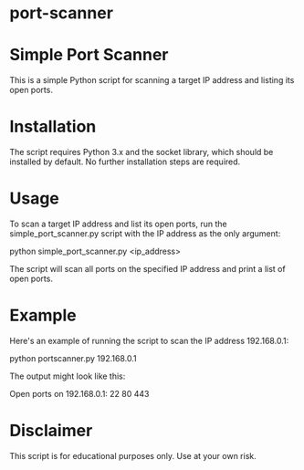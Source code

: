 # port-scanner


# Simple Port Scanner

This is a simple Python script for scanning a target IP address and listing its open ports.

# Installation

The script requires Python 3.x and the socket library, which should be installed by default. No further installation steps are required.

# Usage

To scan a target IP address and list its open ports, run the simple_port_scanner.py script with the IP address as the only argument:


python simple_port_scanner.py <ip_address>


The script will scan all ports on the specified IP address and print a list of open ports.



# Example

Here's an example of running the script to scan the IP address 192.168.0.1:


python portscanner.py 192.168.0.1


The output might look like this:


Open ports on 192.168.0.1:
22
80
443




# Disclaimer

This script is for educational purposes only. Use at your own risk.




